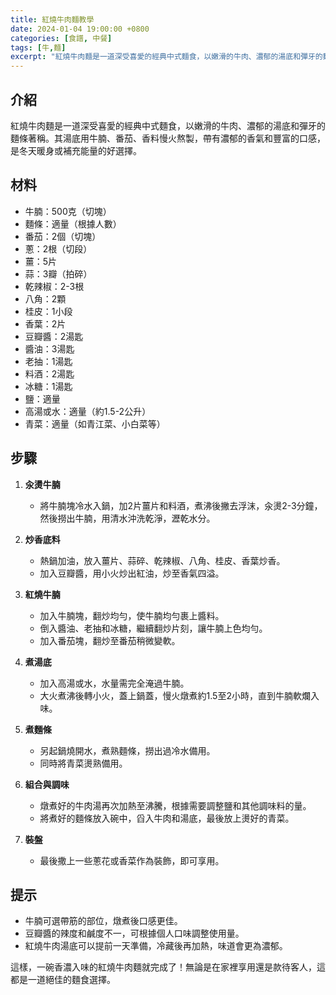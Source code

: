 ```yaml
---
title: 紅燒牛肉麵教學
date: 2024-01-04 19:00:00 +0800
categories: [食譜, 中餐]
tags: [牛,麵] 
excerpt: "紅燒牛肉麵是一道深受喜愛的經典中式麵食，以嫩滑的牛肉、濃郁的湯底和彈牙的麵條著稱"
---
```


## 介紹
紅燒牛肉麵是一道深受喜愛的經典中式麵食，以嫩滑的牛肉、濃郁的湯底和彈牙的麵條著稱。其湯底用牛腩、番茄、香料慢火熬製，帶有濃郁的香氣和豐富的口感，是冬天暖身或補充能量的好選擇。

## 材料
- 牛腩：500克（切塊）
- 麵條：適量（根據人數）
- 番茄：2個（切塊）
- 蔥：2根（切段）
- 薑：5片
- 蒜：3瓣（拍碎）
- 乾辣椒：2-3根
- 八角：2顆
- 桂皮：1小段
- 香葉：2片
- 豆瓣醬：2湯匙
- 醬油：3湯匙
- 老抽：1湯匙
- 料酒：2湯匙
- 冰糖：1湯匙
- 鹽：適量
- 高湯或水：適量（約1.5-2公升）
- 青菜：適量（如青江菜、小白菜等）

## 步驟

1. **汆燙牛腩**
   - 將牛腩塊冷水入鍋，加2片薑片和料酒，煮沸後撇去浮沫，汆燙2-3分鐘，然後撈出牛腩，用清水沖洗乾淨，瀝乾水分。

2. **炒香底料**
   - 熱鍋加油，放入薑片、蒜碎、乾辣椒、八角、桂皮、香葉炒香。
   - 加入豆瓣醬，用小火炒出紅油，炒至香氣四溢。

3. **紅燒牛腩**
   - 加入牛腩塊，翻炒均勻，使牛腩均勻裹上醬料。
   - 倒入醬油、老抽和冰糖，繼續翻炒片刻，讓牛腩上色均勻。
   - 加入番茄塊，翻炒至番茄稍微變軟。

4. **煮湯底**
   - 加入高湯或水，水量需完全淹過牛腩。
   - 大火煮沸後轉小火，蓋上鍋蓋，慢火燉煮約1.5至2小時，直到牛腩軟爛入味。

5. **煮麵條**
   - 另起鍋燒開水，煮熟麵條，撈出過冷水備用。
   - 同時將青菜燙熟備用。

6. **組合與調味**
   - 燉煮好的牛肉湯再次加熱至沸騰，根據需要調整鹽和其他調味料的量。
   - 將煮好的麵條放入碗中，舀入牛肉和湯底，最後放上燙好的青菜。

7. **裝盤**
   - 最後撒上一些蔥花或香菜作為裝飾，即可享用。

## 提示
- 牛腩可選帶筋的部位，燉煮後口感更佳。
- 豆瓣醬的辣度和鹹度不一，可根據個人口味調整使用量。
- 紅燒牛肉湯底可以提前一天準備，冷藏後再加熱，味道會更為濃郁。

這樣，一碗香濃入味的紅燒牛肉麵就完成了！無論是在家裡享用還是款待客人，這都是一道絕佳的麵食選擇。
